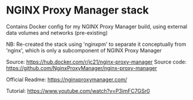# NGINX Proxy Manager stack
Contains Docker config for my NGINX Proxy Manager build, using external data volumes and networks (pre-existing)

NB: Re-created the stack using 'nginxpm' to separate it conceptually from 'nginx', which is only a subcomponent of NGINX Proxy Manager

Source: https://hub.docker.com/r/jc21/nginx-proxy-manager
Source code: https://github.com/NginxProxyManager/nginx-proxy-manager

Official Readme: https://nginxproxymanager.com/

Tutorial: https://www.youtube.com/watch?v=P3imFC7GSr0